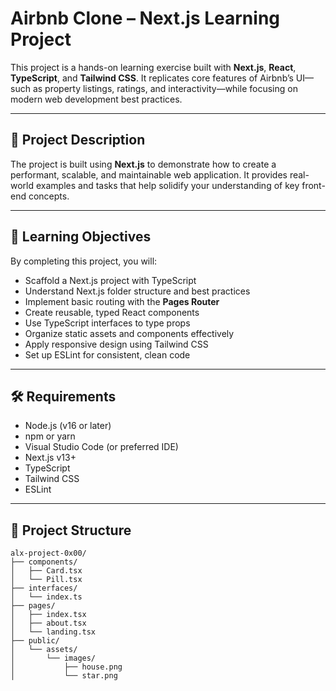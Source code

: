 # Airbnb Clone – Next.js Learning Project

This project is a hands-on learning exercise built with **Next.js**, **React**, **TypeScript**, and **Tailwind CSS**. It replicates core features of Airbnb’s UI—such as property listings, ratings, and interactivity—while focusing on modern web development best practices.

---

## 🚀 Project Description

The project is built using **Next.js** to demonstrate how to create a performant, scalable, and maintainable web application. It provides real-world examples and tasks that help solidify your understanding of key front-end concepts.

---

## 🎯 Learning Objectives

By completing this project, you will:

- Scaffold a Next.js project with TypeScript
- Understand Next.js folder structure and best practices
- Implement basic routing with the **Pages Router**
- Create reusable, typed React components
- Use TypeScript interfaces to type props
- Organize static assets and components effectively
- Apply responsive design using Tailwind CSS
- Set up ESLint for consistent, clean code

---

## 🛠️ Requirements

- Node.js (v16 or later)
- npm or yarn
- Visual Studio Code (or preferred IDE)
- Next.js v13+
- TypeScript
- Tailwind CSS
- ESLint

---

## 📁 Project Structure

```plaintext
alx-project-0x00/
├── components/
│   ├── Card.tsx
│   └── Pill.tsx
├── interfaces/
│   └── index.ts
├── pages/
│   ├── index.tsx
│   ├── about.tsx
│   └── landing.tsx
├── public/
│   └── assets/
│       └── images/
│           ├── house.png
│           └── star.png
